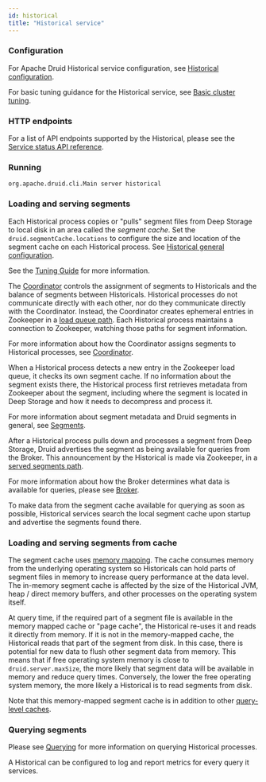 ```yaml
---
id: historical
title: "Historical service"
---
```


<!--
  ~ Licensed to the Apache Software Foundation (ASF) under one
  ~ or more contributor license agreements.  See the NOTICE file
  ~ distributed with this work for additional information
  ~ regarding copyright ownership.  The ASF licenses this file
  ~ to you under the Apache License, Version 2.0 (the
  ~ "License"); you may not use this file except in compliance
  ~ with the License.  You may obtain a copy of the License at
  ~
  ~   http://www.apache.org/licenses/LICENSE-2.0
  ~
  ~ Unless required by applicable law or agreed to in writing,
  ~ software distributed under the License is distributed on an
  ~ "AS IS" BASIS, WITHOUT WARRANTIES OR CONDITIONS OF ANY
  ~ KIND, either express or implied.  See the License for the
  ~ specific language governing permissions and limitations
  ~ under the License.
  -->


### Configuration

For Apache Druid Historical service configuration, see [Historical configuration](../configuration/index.md#historical).

For basic tuning guidance for the Historical service, see [Basic cluster tuning](../operations/basic-cluster-tuning.md#historical).

### HTTP endpoints

For a list of API endpoints supported by the Historical, please see the [Service status API reference](../api-reference/service-status-api.md#historical).

### Running

```
org.apache.druid.cli.Main server historical
```

### Loading and serving segments

Each Historical process copies or "pulls" segment files from Deep Storage to local disk in an area called the *segment cache*.  Set the `druid.segmentCache.locations` to configure the size and location of the segment cache on each Historical process. See [Historical general configuration](../configuration/index.md#historical-general-configuration).

See the [Tuning Guide](../operations/basic-cluster-tuning.md#segment-cache-size) for more information.

The [Coordinator](../design/coordinator.md) controls the assignment of segments to Historicals and the balance of segments between Historicals. Historical processes do not communicate directly with each other, nor do they communicate directly with the Coordinator.  Instead, the Coordinator creates ephemeral entries in Zookeeper in a [load queue path](../configuration/index.md#path-configuration). Each Historical process maintains a connection to Zookeeper, watching those paths for segment information.

For more information about how the Coordinator assigns segments to Historical processes, see [Coordinator](../design/coordinator.md).

When a Historical process detects a new entry in the Zookeeper load queue, it checks its own segment cache. If no information about the segment exists there, the Historical process first retrieves metadata from Zookeeper about the segment, including where the segment is located in Deep Storage and how it needs to decompress and process it.

For more information about segment metadata and Druid segments in general, see [Segments](../design/segments.md). 

After a Historical process pulls down and processes a segment from Deep Storage, Druid advertises the segment as being available for queries from the Broker.  This announcement by the Historical is made via Zookeeper, in a [served segments path](../configuration/index.md#path-configuration).

For more information about how the Broker determines what data is available for queries, please see [Broker](broker.md).

To make data from the segment cache available for querying as soon as possible, Historical services search the local segment cache upon startup and advertise the segments found there.

### Loading and serving segments from cache

The segment cache uses [memory mapping](https://en.wikipedia.org/wiki/Mmap). The cache consumes memory from the underlying operating system so Historicals can hold parts of segment files in memory to increase query performance at the data level.  The in-memory segment cache is affected by the size of the Historical JVM, heap / direct memory buffers, and other processes on the operating system itself.

At query time, if the required part of a segment file is available in the memory mapped cache or "page cache", the Historical re-uses it and reads it directly from memory.  If it is not in the memory-mapped cache, the Historical reads that part of the segment from disk. In this case, there is potential for new data to flush other segment data from memory. This means that if free operating system memory is close to `druid.server.maxSize`, the more likely that segment data will be available in memory and reduce query times.  Conversely, the lower the free operating system memory, the more likely a Historical is to read segments from disk.

Note that this memory-mapped segment cache is in addition to other [query-level caches](../querying/caching.md).

### Querying segments

Please see [Querying](../querying/querying.md) for more information on querying Historical processes.

A Historical can be configured to log and report metrics for every query it services.
